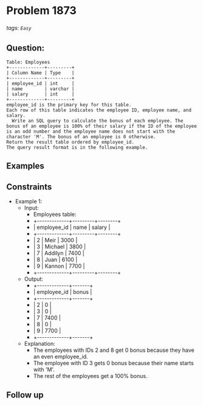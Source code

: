 # Problem 1873
###### tags: `Easy`

## Question:
```
Table: Employees
+-------------+---------+
| Column Name | Type    |
+-------------+---------+
| employee_id | int     |
| name        | varchar |
| salary      | int     |
+-------------+---------+
employee_id is the primary key for this table.
Each row of this table indicates the employee ID, employee name, and salary.
  Write an SQL query to calculate the bonus of each employee. The bonus of an employee is 100% of their salary if the ID of the employee is an odd number and the employee name does not start with the character 'M'. The bonus of an employee is 0 otherwise.
Return the result table ordered by employee_id.
The query result format is in the following example.
```

## Examples


## Constraints
* Example 1:
	* Input:
		* Employees table:
		* +-------------+---------+--------+
		* | employee_id | name    | salary |
		* +-------------+---------+--------+
		* | 2           | Meir    | 3000   |
		* | 3           | Michael | 3800   |
		* | 7           | Addilyn | 7400   |
		* | 8           | Juan    | 6100   |
		* | 9           | Kannon  | 7700   |
		* +-------------+---------+--------+
	* Output:
		* +-------------+-------+
		* | employee_id | bonus |
		* +-------------+-------+
		* | 2           | 0     |
		* | 3           | 0     |
		* | 7           | 7400  |
		* | 8           | 0     |
		* | 9           | 7700  |
		* +-------------+-------+
	* Explanation:
		* The employees with IDs 2 and 8 get 0 bonus because they have an even employee_id.
		* The employee with ID 3 gets 0 bonus because their name starts with 'M'.
		* The rest of the employees get a 100% bonus.

## Follow up

